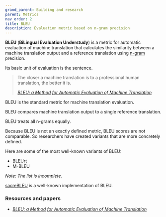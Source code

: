 ```yaml
---
grand_parent: Building and research
parent: Metrics
nav_order: 2
title: BLEU
description: Evaluation metric based on n-gram precision
---
```


**BLEU** (**BiLingual Evaluation Understudy**) is a metric for automatic evaluation of machine translation that calculates the similarity between a machine translation output and a reference translation using [n-gram](/../concepts/n-gram.md) precision.

Its basic unit of evaluation is the sentence.

> The closer a machine translation is to a professional human translation, the better it is.
>
> [*BLEU: a Method for Automatic Evaluation of Machine Translation*](#resources-and-papers)

BLEU is the standard metric for machine translation evaluation.

BLEU compares machine translation output to a single reference translation.

BLEU treats all n-grams equally.

Because BLEU is not an exactly defined metric, BLEU scores are not comparable.
So researchers have created variants that are more concretely defined.

Here are some of the most well-known variants of BLEU:

- BLEUrt
- M-BLEU

*Note: The list is incomplete.*

[sacreBLEU](https://github.com/mjpost/sacrebleu) is a well-known implementation of BLEU.

### Resources and papers

- [*BLEU: a Method for Automatic Evaluation of Machine Translation*](https://aclanthology.org/P02-1040.pdf)
